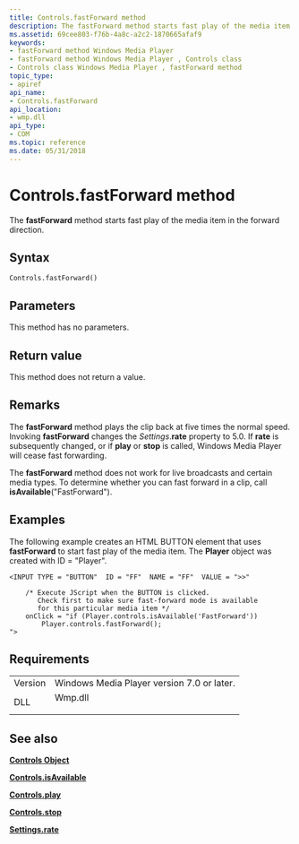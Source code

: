 ```yaml
---
title: Controls.fastForward method
description: The fastForward method starts fast play of the media item in the forward direction. | Controls.fastForward method
ms.assetid: 69cee803-f76b-4a8c-a2c2-1870665afaf9
keywords:
- fastForward method Windows Media Player
- fastForward method Windows Media Player , Controls class
- Controls class Windows Media Player , fastForward method
topic_type:
- apiref
api_name:
- Controls.fastForward
api_location:
- wmp.dll
api_type:
- COM
ms.topic: reference
ms.date: 05/31/2018
---
```


# Controls.fastForward method

The **fastForward** method starts fast play of the media item in the forward direction.

## Syntax


```JScript
Controls.fastForward()
```



## Parameters

This method has no parameters.

## Return value

This method does not return a value.

## Remarks

The **fastForward** method plays the clip back at five times the normal speed. Invoking **fastForward** changes the *Settings*.**rate** property to 5.0. If **rate** is subsequently changed, or if **play** or **stop** is called, Windows Media Player will cease fast forwarding.

The **fastForward** method does not work for live broadcasts and certain media types. To determine whether you can fast forward in a clip, call **isAvailable**("FastForward").

## Examples

The following example creates an HTML BUTTON element that uses **fastForward** to start fast play of the media item. The **Player** object was created with ID = "Player".


```JScript
<INPUT TYPE = "BUTTON"  ID = "FF"  NAME = "FF"  VALUE = ">>"  

    /* Execute JScript when the BUTTON is clicked. 
       Check first to make sure fast-forward mode is available
       for this particular media item */
    onClick = "if (Player.controls.isAvailable('FastForward'))
        Player.controls.fastForward();
">

```



## Requirements



|                    |                                                                                    |
|--------------------|------------------------------------------------------------------------------------|
| Version<br/> | Windows Media Player version 7.0 or later.<br/>                              |
| DLL<br/>     | <dl> <dt>Wmp.dll</dt> </dl> |



## See also

<dl> <dt>

[**Controls Object**](controls-object.md)
</dt> <dt>

[**Controls.isAvailable**](controls-isavailable.md)
</dt> <dt>

[**Controls.play**](controls-play.md)
</dt> <dt>

[**Controls.stop**](controls-stop.md)
</dt> <dt>

[**Settings.rate**](settings-rate.md)
</dt> </dl>

 

 





